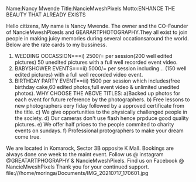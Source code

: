 Name:Nancy Mwende
Title:NancieMweshPixels
Motto:ENHANCE THE BEAUTY THAT ALREADY EXISTS

Hello citizens,
My name is Nancy Mwende.
The owner and the CO-Founder of NancieMweshPixesls and
GEARARTPHOTOGRAPHY.They all exist to join people in making juicy memories during several occationsaround the world.
Below are the rate cards to my bussiness.

1. WEDDING OCCASSION===i) 2500/= per session(200 well edited pictures)
 50 unedited pictures with a full well recorded event video.
2. BABYSHOWER EVENTS===ii) 5000/= per session including...
 (150 well edited pictures) with a full well recorded video event.
3. BIRTHDAY PARTY EVENT==iii) 1500 per session which includes(free birthday cake,60 edited photos,full event video & unlimited unedited photos).
WHY CHOOSE THE ABOVE TITLES:
a)Backed up photos for each event for future reference by the photographers.
b) Free lessons to new photographers eery fiday followed by a approved certificate from the title.
c) We give opportunities to the physically challenged people in the society.
d) Our cameras don't use flash hence prpduce good quality pictures.
e) We offer half prices to the people commited to charity events on sundays.
f) Professional protographers to make your dream come true.

We are located in Komarock,
Sector 3B opposite K Mall.
Bookings are always done one week to the maint event.
Follow us @ instagram @GREATARTPHOGRAPHY & NancieMweshPixels.
Find us on Facebook @ NancieMweshPixels
Thank you for your continued support.
file:///home/moringa/Documents/IMG_20210717_170601.jpg






<!---
bkee9/bkee9 is a ✨ special ✨ repository because its `README.md` (this file) appears on your GitHub profile.
You can click the Preview link to take a look at your changes.
--->
